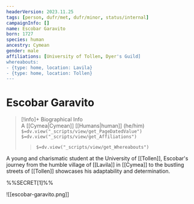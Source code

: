 ```yaml
---
headerVersion: 2023.11.25
tags: [person, dufr/met, dufr/minor, status/internal]
campaignInfo: []
name: Escobar Garavito
born: 1727
species: human
ancestry: Cymean
gender: male
affiliations: [University of Tollen, Dyer's Guild]
whereabouts:
- {type: home, location: Lavila}
- {type: home, location: Tollen}
---
```

# Escobar Garavito
>[!info]+ Biographical Info  
> A [[Cymea|Cymean]] [[Humans|human]] (he/him)  
> `$=dv.view("_scripts/view/get_PageDatedValue")`  
> `$=dv.view("_scripts/view/get_Affiliations")`  
>> `$=dv.view("_scripts/view/get_Whereabouts")`

A young and charismatic student at the University of [[Tollen]], Escobar's journey from the humble village of [[Lavila]] in [[Cymea]] to the bustling streets of [[Tollen]] showcases his adaptability and determination.

%%SECRET[1]%%

![[escobar-garavito.png]]
